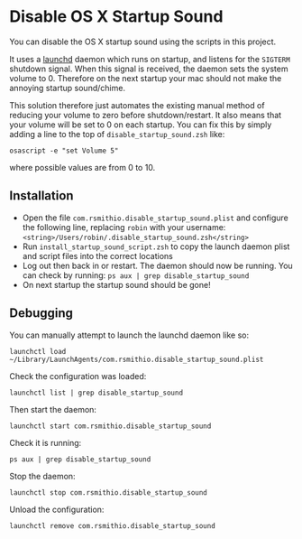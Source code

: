 # Disable OS X Startup Sound
You can disable the OS X startup sound using the scripts in this project.

It uses a [launchd](http://www.launchd.info/) daemon which runs on startup, and listens for the `SIGTERM` shutdown signal. When this signal is received, the daemon sets the system volume to 0. Therefore on the next startup your mac should not make the annoying startup sound/chime.

This solution therefore just automates the existing manual method of reducing your volume to zero before shutdown/restart. It also means that your volume will be set to 0 on each startup. You 
can fix this by simply adding a line to the top of `disable_startup_sound.zsh` like:

```
osascript -e "set Volume 5"
```

where possible values are from 0 to 10.

## Installation
- Open the file `com.rsmithio.disable_startup_sound.plist` and configure the following line, replacing `robin` with your username: `<string>/Users/robin/.disable_startup_sound.zsh</string>`
- Run `install_startup_sound_script.zsh` to copy the launch daemon plist and script files into the correct locations
- Log out then back in or restart. The daemon should now be running. You can check by running: `ps aux | grep disable_startup_sound`
- On next startup the startup sound should be gone!

## Debugging
You can manually attempt to launch the launchd daemon like so:
```
launchctl load ~/Library/LaunchAgents/com.rsmithio.disable_startup_sound.plist
```

Check the configuration was loaded:
```
launchctl list | grep disable_startup_sound
```

Then start the daemon:
```
launchctl start com.rsmithio.disable_startup_sound
```

Check it is running:
```
ps aux | grep disable_startup_sound
```

Stop the daemon:
```
launchctl stop com.rsmithio.disable_startup_sound
```

Unload the configuration:
```
launchctl remove com.rsmithio.disable_startup_sound
```